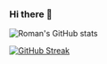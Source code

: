 ### Hi there 👋

![Roman's GitHub stats](https://github-readme-stats.vercel.app/api?username=romankhadka&hide=&show=prs_merged&theme=transparent&show_icons=true)

[![GitHub Streak](https://github-readme-streak-stats.herokuapp.com?user=romankhadka&theme=dark)](https://git.io/streak-stats)
